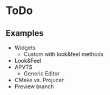 # ToDo

## Examples

- Widgets
  - Custom with look&feel methods
- Look&Feel
- APVTS
  - Generic Editor
- CMake vs. Projucer
- Preview branch
